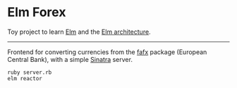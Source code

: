 # Elm Forex

Toy project to learn [Elm](https://elm-lang.org/) and the [Elm architecture](https://guide.elm-lang.org/architecture/).

---

Frontend for converting currencies from the [fafx](https://github.com/FrankKair/fafx) package (European Central Bank), with a simple [Sinatra](http://sinatrarb.com/) server.

```
ruby server.rb
elm reactor
```
